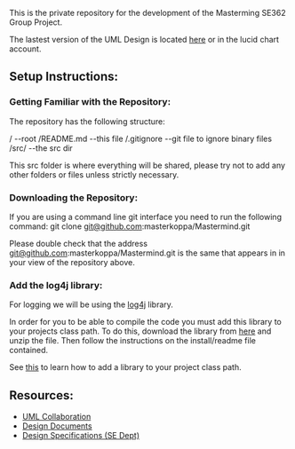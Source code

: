 This is the private repository for the development of the Masterming 
SE362 Group Project. 

The lastest version of the UML Design is located [here](http://www.lucidchart.com/publicSegments/view/4f6e3b96-4860-4556-af9e-7c9b0a7c4e63/image.pdf) or in the lucid chart account.

Setup Instructions:
-------------------

### Getting Familiar with the Repository:

The repository has the following structure:

/           --root
/README.md  --this file
/.gitignore --git file to ignore binary files
/src/       --the src dir

This src folder is where everything will be shared, please try not to add any other
folders or files unless strictly necessary. 

### Downloading the Repository:
If you are using a command line git interface you need to run the following command:
    git clone git@github.com:masterkoppa/Mastermind.git

Please double check that the address git@github.com:masterkoppa/Mastermind.git is the 
same that appears in in your view of the repository above.



### Add the log4j library:

For logging we will be using the [log4j](http://logging.apache.org/log4j/1.2/) library.

In order for you to be able to compile the code you must add this library to 
your projects class path. To do this, download the library from [here](http://logging.apache.org/log4j/1.2/download.html)
and unzip the file. Then follow the instructions on the install/readme file contained.

See [this](http://wiki.eclipse.org/FAQ_How_do_I_add_an_extra_library_to_my_project%27s_classpath%3F) to learn how to add a library
to your project class path.


Resources:
---------


* [UML Collaboration](https://www.lucidchart.com)
* [Design Documents](https://docs.google.com/)
* [Design Specifications (SE Dept) ](http://www.se.rit.edu/~se362/UnitActivities/Unit2.htm)

